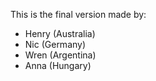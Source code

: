 This is the final version made by:
 - Henry (Australia)
 - Nic (Germany)
 - Wren (Argentina)
 - Anna (Hungary)
